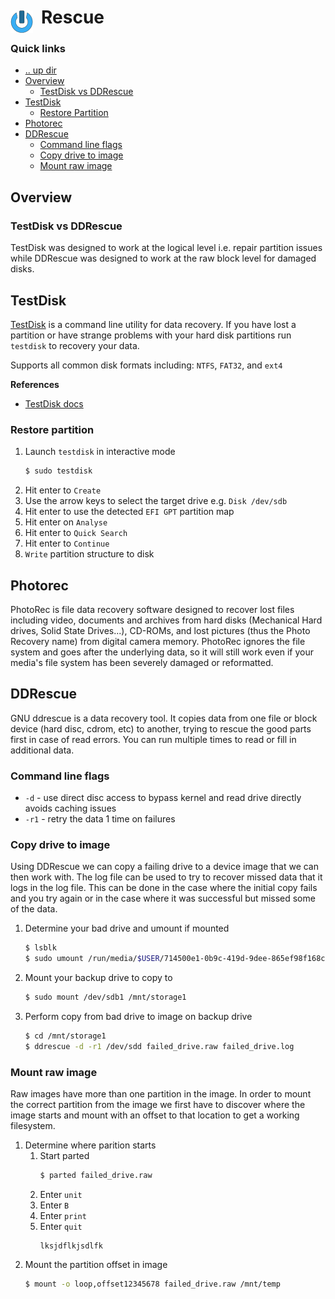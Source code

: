 # Rescue <img style="margin: 6px 13px 0px 0px" align="left" src="../../../data/images/logo_36x36.png" />

### Quick links
- [.. up dir](../README.md)
- [Overview](#overview)
  - [TestDisk vs DDRescue](#testdisk-vs-ddrescue)
- [TestDisk](#testdisk)
  - [Restore Partition](#restore-partition)
- [Photorec](#photorec)
- [DDRescue](#ddrescue)
  - [Command line flags](#command-line-flags)
  - [Copy drive to image](#copy-drive-to-image)
  - [Mount raw image](#mount-raw-image)

## Overview

### TestDisk vs DDRescue
TestDisk was designed to work at the logical level i.e. repair partition issues while DDRescue was 
designed to work at the raw block level for damaged disks.

## TestDisk
[TestDisk](https://www.cgsecurity.org/wiki/Main_Page) is a command line utility for data recovery. If 
you have lost a partition or have strange problems with your hard disk partitions run `testdisk` to 
recovery your data.

Supports all common disk formats including: `NTFS`, `FAT32`, and `ext4`

**References**
* [TestDisk docs](https://www.cgsecurity.org/testdisk_doc/)

### Restore partition

1. Launch `testdisk` in interactive mode
   ```bash
   $ sudo testdisk
   ```
2. Hit enter to `Create`
3. Use the arrow keys to select the target drive e.g. `Disk /dev/sdb`
4. Hit enter to use the detected `EFI GPT` partition map
5. Hit enter on `Analyse`
6. Hit enter to `Quick Search`
6. Hit enter to `Continue`
8. `Write` partition structure to disk

## Photorec
PhotoRec is file data recovery software designed to recover lost files including video, documents and 
archives from hard disks (Mechanical Hard drives, Solid State Drives...), CD-ROMs, and lost pictures 
(thus the Photo Recovery name) from digital camera memory. PhotoRec ignores the file system and goes 
after the underlying data, so it will still work even if your media's file system has been severely 
damaged or reformatted. 

## DDRescue
GNU ddrescue is a data recovery tool. It copies data from one file or block device (hard disc, cdrom, 
etc) to another, trying to rescue the good parts first in case of read errors. You can run multiple 
times to read or fill in additional data.

### Command line flags
* `-d` - use direct disc access to bypass kernel and read drive directly avoids caching issues
* `-r1` - retry the data 1 time on failures

### Copy drive to image
Using DDRescue we can copy a failing drive to a device image that we can then work with. The log file 
can be used to try to recover missed data that it logs in the log file. This can be done in the case 
where the initial copy fails and you try again or in the case where it was successful but missed some 
of the data.

1. Determine your bad drive and umount if mounted
   ```bash
   $ lsblk
   $ sudo umount /run/media/$USER/714500e1-0b9c-419d-9dee-865ef98f168c
   ```
2. Mount your backup drive to copy to
   ```bash
   $ sudo mount /dev/sdb1 /mnt/storage1
   ```
3. Perform copy from bad drive to image on backup drive
   ```bash
   $ cd /mnt/storage1
   $ ddrescue -d -r1 /dev/sdd failed_drive.raw failed_drive.log
   ```

### Mount raw image
Raw images have more than one partition in the image. In order to mount the correct partition from 
the image we first have to discover where the image starts and mount with an offset to that location 
to get a working filesystem.

1. Determine where parition starts
   1. Start parted
      ```bash
      $ parted failed_drive.raw
      ```
   2. Enter `unit`
   3. Enter `B`
   4. Enter `print`
   5. Enter `quit`
      ```
      lksjdflkjsdlfk
      ```
2. Mount the partition offset in image
   ```bash
   $ mount -o loop,offset12345678 failed_drive.raw /mnt/temp
   ```

